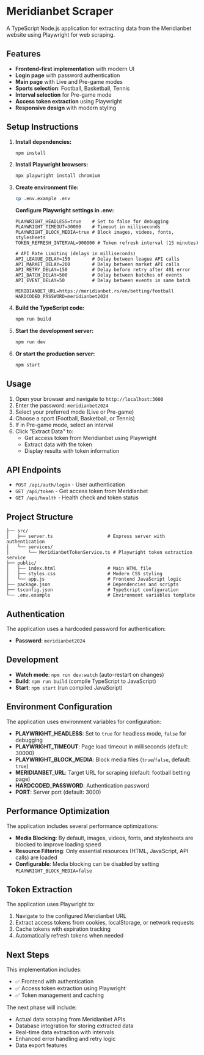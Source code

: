 # Meridianbet Scraper

A TypeScript Node.js application for extracting data from the Meridianbet website using Playwright for web scraping.

## Features

- **Frontend-first implementation** with modern UI
- **Login page** with password authentication
- **Main page** with Live and Pre-game modes
- **Sports selection**: Football, Basketball, Tennis
- **Interval selection** for Pre-game mode
- **Access token extraction** using Playwright
- **Responsive design** with modern styling

## Setup Instructions

1. **Install dependencies:**
   ```bash
   npm install
   ```

2. **Install Playwright browsers:**
   ```bash
   npx playwright install chromium
   ```

3. **Create environment file:**
   ```bash
   cp .env.example .env
   ```
   
   **Configure Playwright settings in .env:**
   ```env
   PLAYWRIGHT_HEADLESS=true    # Set to false for debugging
   PLAYWRIGHT_TIMEOUT=30000    # Timeout in milliseconds
   PLAYWRIGHT_BLOCK_MEDIA=true # Block images, videos, fonts, stylesheets
   TOKEN_REFRESH_INTERVAL=900000 # Token refresh interval (15 minutes)
   
   # API Rate Limiting (delays in milliseconds)
   API_LEAGUE_DELAY=150        # Delay between league API calls
   API_MARKET_DELAY=200        # Delay between market API calls
   API_RETRY_DELAY=150         # Delay before retry after 401 error
   API_BATCH_DELAY=500         # Delay between batches of events
   API_EVENT_DELAY=50          # Delay between events in same batch
   
   MERIDIANBET_URL=https://meridianbet.rs/en/betting/football
   HARDCODED_PASSWORD=meridianbet2024
   ```

4. **Build the TypeScript code:**
   ```bash
   npm run build
   ```

5. **Start the development server:**
   ```bash
   npm run dev
   ```

6. **Or start the production server:**
   ```bash
   npm start
   ```

## Usage

1. Open your browser and navigate to `http://localhost:3000`
2. Enter the password: `meridianbet2024`
3. Select your preferred mode (Live or Pre-game)
4. Choose a sport (Football, Basketball, or Tennis)
5. If in Pre-game mode, select an interval
6. Click "Extract Data" to:
   - Get access token from Meridianbet using Playwright
   - Extract data with the token
   - Display results with token information

## API Endpoints

- `POST /api/auth/login` - User authentication
- `GET /api/token` - Get access token from Meridianbet
- `GET /api/health` - Health check and token status

## Project Structure

```
├── src/
│   ├── server.ts                    # Express server with authentication
│   └── services/
│       └── MeridianbetTokenService.ts # Playwright token extraction service
├── public/
│   ├── index.html                   # Main HTML file
│   ├── styles.css                   # Modern CSS styling
│   └── app.js                       # Frontend JavaScript logic
├── package.json                     # Dependencies and scripts
├── tsconfig.json                    # TypeScript configuration
└── .env.example                     # Environment variables template
```

## Authentication

The application uses a hardcoded password for authentication:
- **Password**: `meridianbet2024`

## Development

- **Watch mode**: `npm run dev:watch` (auto-restart on changes)
- **Build**: `npm run build` (compile TypeScript to JavaScript)
- **Start**: `npm start` (run compiled JavaScript)

## Environment Configuration

The application uses environment variables for configuration:

- **PLAYWRIGHT_HEADLESS**: Set to `true` for headless mode, `false` for debugging
- **PLAYWRIGHT_TIMEOUT**: Page load timeout in milliseconds (default: 30000)
- **PLAYWRIGHT_BLOCK_MEDIA**: Block media files (`true`/`false`, default: `true`)
- **MERIDIANBET_URL**: Target URL for scraping (default: football betting page)
- **HARDCODED_PASSWORD**: Authentication password
- **PORT**: Server port (default: 3000)

## Performance Optimization

The application includes several performance optimizations:

- **Media Blocking**: By default, images, videos, fonts, and stylesheets are blocked to improve loading speed
- **Resource Filtering**: Only essential resources (HTML, JavaScript, API calls) are loaded
- **Configurable**: Media blocking can be disabled by setting `PLAYWRIGHT_BLOCK_MEDIA=false`

## Token Extraction

The application uses Playwright to:
1. Navigate to the configured Meridianbet URL
2. Extract access tokens from cookies, localStorage, or network requests
3. Cache tokens with expiration tracking
4. Automatically refresh tokens when needed

## Next Steps

This implementation includes:
- ✅ Frontend with authentication
- ✅ Access token extraction using Playwright
- ✅ Token management and caching

The next phase will include:
- Actual data scraping from Meridianbet APIs
- Database integration for storing extracted data
- Real-time data extraction with intervals
- Enhanced error handling and retry logic
- Data export features
